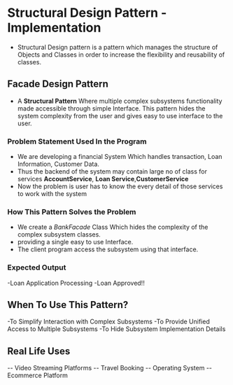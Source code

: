 # Structural Design Pattern - Implementation

- Structural Design pattern is a pattern which manages the structure of Objects and Classes in order to increase the flexibility and reusability of classes.
  
## Facade Design Pattern

- A **Structural Pattern** Where multiple complex subsystems functionality made accessible through simple Interface. This pattern hides the system complexity from the user and gives easy to use interface to the user.

### Problem Statement Used In the Program

- We are developing a financial System Which handles transaction, Loan Information, Customer Data.
- Thus the backend of the system may contain large no of class for services **AccountService**, **Loan Service**,**CustomerService**
- Now the problem is user has to know the every detail of those services to work with the system

### How This Pattern Solves the Problem

- We create a *BankFacade* Class Which hides the complexity of the complex subsystem classes.
- providing a single easy to use Interface. 
- The client program access the subsystem using that interface.
  
### Expected Output

-Loan Application Processing
-Loan Approved!!

## When To Use This Pattern?

-To Simplify Interaction with Complex Subsystems
-To Provide Unified Access to Multiple Subsystems
-To Hide Subsystem Implementation Details

## Real Life Uses

-- Video Streaming Platforms
-- Travel Booking
-- Operating System
-- Ecommerce Platform

